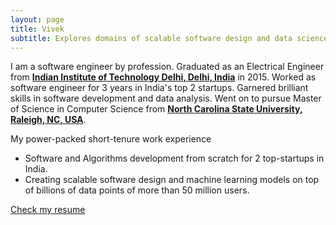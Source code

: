 ```yaml
---
layout: page
title: Vivek
subtitle: Explores domains of scalable software design and data science.
---
```


I am a software engineer by profession. Graduated as an Electrical Engineer from [**Indian Institute of Technology Delhi, Delhi, India**](http://www.iitd.ac.in/) in 2015. Worked as software engineer for 3 years in India's top 2 startups. Garnered brilliant skills in software development and data analysis. Went on to pursue Master of Science in Computer Science from [**North Carolina State University, Raleigh, NC, USA**](https://www.ncsu.edu/).

My power-packed short-tenure work experience

- Software and Algorithms development from scratch for 2 top-startups in India.
- Creating scalable software design and machine learning models on top of billions of data points of more than 50 million users.

[Check my resume](http://vivekncsu.com/resume)
